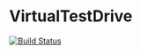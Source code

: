 # VirtualTestDrive

[![Build Status](https://travis-ci.org/tawheeler/VirtualTestDrive.jl.svg?branch=master)](https://travis-ci.org/tawheeler/VirtualTestDrive.jl)
